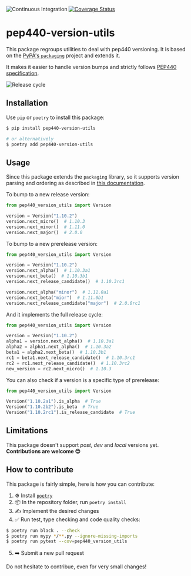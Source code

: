 ![Continuous Integration](https://github.com/m-vdb/pep440-version-utils/workflows/Continuous%20Integration/badge.svg)
[![Coverage Status](https://coveralls.io/repos/github/m-vdb/pep440-version-utils/badge.svg?branch=master)](https://coveralls.io/github/m-vdb/pep440-version-utils?branch=master)

# pep440-version-utils
This package regroups utilities to deal with pep440 versioning. It is based on the
[PyPA's `packaging`](https://github.com/pypa/packaging) project and extends it.

It makes it easier to handle version bumps and strictly follows [PEP440 specification](https://www.python.org/dev/peps/pep-0440/).

![Release cycle](https://github.com/m-vdb/pep440-version-utils/blob/master/docs/release-cycle.png?raw=true)

## Installation

Use `pip` or `poetry` to install this package:

```bash
$ pip install pep440-version-utils

# or alternatively
$ poetry add pep440-version-utils
```

## Usage

Since this package extends the `packaging` library, so it supports version parsing and ordering as described
in [this documentation](https://packaging.pypa.io/en/latest/version/).

To bump to a new release version:

```python
from pep440_version_utils import Version

version = Version("1.10.2")
version.next_micro()  # 1.10.3
version.next_minor()  # 1.11.0
version.next_major()  # 2.0.0
```

To bump to a new prerelease version:

```python
from pep440_version_utils import Version

version = Version("1.10.2")
version.next_alpha()  # 1.10.3a1
version.next_beta()  # 1.10.3b1
version.next_release_candidate()  # 1.10.3rc1

version.next_alpha("minor")  # 1.11.0a1
version.next_beta("mior")  # 1.11.0b1
version.next_release_candidate("major")  # 2.0.0rc1
```

And it implements the full release cycle:

```python
from pep440_version_utils import Version

version = Version("1.10.2")
alpha1 = version.next_alpha()  # 1.10.3a1
alpha2 = alpha1.next_alpha()  # 1.10.3a2
beta1 = alpha2.next_beta()  # 1.10.3b1
rc1 = beta1.next_release_candidate()  # 1.10.3rc1
rc2 = rc1.next_release_candidate()  # 1.10.3rc2
new_version = rc2.next_micro()  # 1.10.3
```

You can also check if a version is a specific type of prerelease:
```python
from pep440_version_utils import Version

Version("1.10.2a1").is_alpha  # True
Version("1.10.2b2").is_beta  # True
Version("1.10.2rc1").is_release_candidate  # True
```

## Limitations

This package doesn't support _post_, _dev_ and _local_ versions yet. **Contributions are welcome 😊**

## How to contribute

This package is fairly simple, here is how you can contribute:

1. ⚙️ Install [`poetry`](https://python-poetry.org/)
2. 📦 In the repository folder, run `poetry install`
3. ✍️ Implement the desired changes
4. ✅ Run test, type checking and code quality checks:
```bash
$ poetry run black . --check
$ poetry run mypy */**.py --ignore-missing-imports
$ poetry run pytest --cov=pep440_version_utils
```
5. ➡️ Submit a new pull request

Do not hesitate to contribue, even for very small changes!

